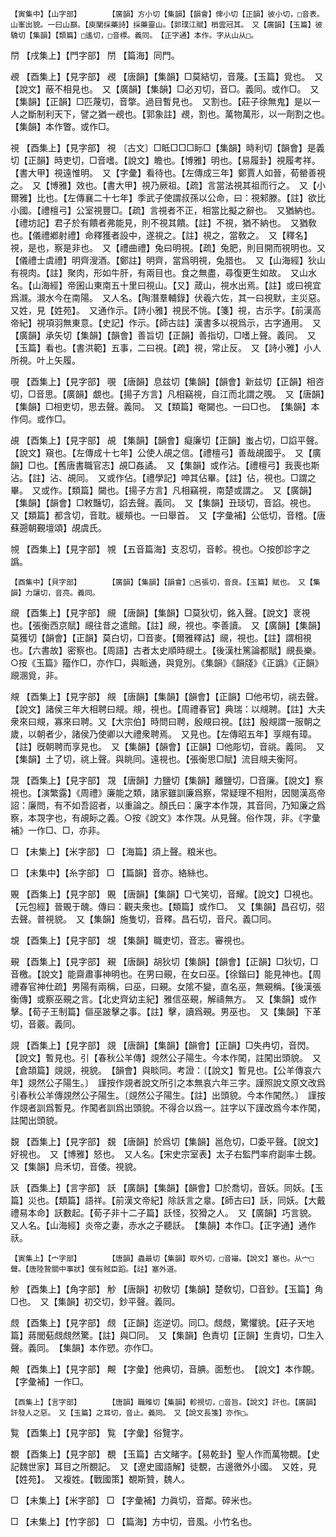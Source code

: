 <!-- { "loadSidebar": true } -->
	【寅集中】【山字部】		【廣韻】方小切【集韻】【韻會】俾小切【正韻】彼小切，□音表。山峯出貌。一曰山巔。【庾闡採藥詩】採藥靈山。【郭璞江賦】梢雲冠其。　又【廣韻】【玉篇】彼驕切【集韻】【類篇】□遙切，□音標。義同。　【正字通】本作。字从山从□。

閅	【戌集上】【門字部】	閅	【篇海】同門。

覕	【酉集上】【見字部】	覕	【唐韻】【集韻】□莫結切，音蔑。【玉篇】覓也。　又【說文】蔽不相見也。　又【廣韻】【集韻】□必刃切，音□。義同。或作□。　又【集韻】【正韻】□匹蔑切，音撆。過目暫見也。　又割也。【莊子徐無鬼】是以一人之斷制利天下，譬之猶一覕也。【郭象註】覕，割也。萬物萬形，以一劑割之也。　【集韻】本作瞥。或作□。

視	【酉集上】【見字部】	視	〔古文〕□眡□□□眎□【集韻】時利切【韻會】是義切【正韻】時吏切，□音嗜。【說文】瞻也。【博雅】明也。【易履卦】視履考祥。【書大甲】視遠惟明。　又【字彙】看待也。【左傳成三年】鄭賈人如晉，荀罃善視之。　又【博雅】效也。【書大甲】視乃厥祖。【疏】言當法視其祖而行之。　又【小爾雅】比也。【左傳襄二十七年】季武子使謂叔孫以公命，曰：視邾滕。【註】欲比小國。【禮檀弓】公室視豐□。【疏】言視者不正，相當比擬之辭也。　又猶納也。【禮坊記】君子於有饋者弗能見，則不視其饋。【註】不視，猶不納也。　又猶敎也。【儀禮鄕射禮】命釋獲者設中，遂視之。【註】視之，當敎之。　又【釋名】視，是也，察是非也。　又【禮曲禮】兔曰明視。【疏】兔肥，則目開而視明也。又【儀禮士虞禮】明齊溲酒。【鄭註】明齊，當爲明視，兔腊也。　又【山海經】狄山有視肉。【註】聚肉，形如牛肝，有兩目也。食之無盡，尋復更生如故。　又山水名。【山海經】帝囷山東南五十里曰視山。【又】葴山，視水出焉。【註】或曰視宜爲瀙。瀙水今在南陽。　又人名。【陶潛羣輔錄】伏羲六佐，其一曰視默，主災惡。　又姓，見【姓苑】。　又通作示。【詩小雅】視民不恌。【箋】視，古示字。【前漢高帝紀】視項羽無東意。【史記】作示。【師古註】漢書多以視爲示，古字通用。　又【廣韻】承矢切【集韻】【韻會】善旨切【正韻】善指切，□嗜上聲。義同。　又【玉篇】看也。【書洪範】五事，二曰視。【疏】視，常止反。　又【詩小雅】小人所視。叶上矢履。

覗	【酉集上】【見字部】	覗	【唐韻】息兹切【集韻】【韻會】新兹切【正韻】相咨切，□音思。【廣韻】覷也。【揚子方言】凡相竊視，自江而北謂之覗。　又【唐韻】【集韻】□相吏切，思去聲。義同。　又【類篇】奄闚也。一曰□也。　【集韻】本作伺。或作□。

覘	【酉集上】【見字部】	覘	【集韻】【韻會】癡廉切【正韻】蚩占切，□諂平聲。【說文】窺也。【左傳成十七年】公使人覘之信。【禮檀弓】善哉覘國乎。　又【廣韻】□也。【舊唐書職官志】覘□姦譎。　又【集韻】或作沾。【禮檀弓】我喪也斯沾。【註】沾、覘同。　又或作佔。【禮學記】呻其佔畢。【註】佔，視也。□謂之畢。　又或作。【類篇】闚也。【揚子方言】凡相竊視，南楚或謂之。　又【廣韻】【集韻】【韻會】□敕豔切，諂去聲。義同。　又【集韻】丑琰切，音諂。視也。　又【類篇】都含切，音耽。緩頰也。一曰舉首。　又【字彙補】公低切，音稽。【唐蘇遡朝覲壇頌】覘虞氏。

覙	【酉集上】【見字部】	覙	【五音篇海】支忍切，音軫。視也。○按卽診字之譌。

	【酉集中】【貝字部】		【廣韻】【集韻】【韻會】□呂張切，音良。【玉篇】賦也。　又【集韻】力讓切，音亮。義同。

覛	【酉集上】【見字部】	覛	【唐韻】【集韻】□莫狄切，銘入聲。【說文】衺視也。【張衡西京賦】覛往昔之遣館。【註】覛，視也。李善讀。　又【廣韻】【集韻】莫獲切【韻會】【正韻】莫白切，□音麥。【爾雅釋詁】覛，視也。【註】謂相視也。【六書故】密察也。【周語】古者太史順時覛土。【後漢杜篤論都賦】覛長樂。○按《玉篇》籀作□，亦作□，與眽通，與覓別。《集韻》《韻牋》《正譌》《正韻》覛溷覓，非。

覜	【酉集上】【見字部】	覜	【唐韻】【集韻】【韻會】【正韻】□他弔切，祧去聲。【說文】諸侯三年大相聘曰覜。覜，視也。【周禮春官】典瑞：以覜聘。【註】大夫衆來曰覜，寡來曰聘。又【大宗伯】時問曰聘，殷覜曰視。【註】殷覜謂一服朝之歲，以朝者少，諸侯乃使卿以大禮衆聘焉。　又見也。【左傳昭五年】享覜有璋。【註】旣朝聘而享見也。　又【集韻】【韻會】【正韻】□他彫切，音祧。義同。　又【集韻】土了切，祧上聲。與眺同。遠視也。【張衡思□賦】流目覜夫衡阿。

覝	【酉集上】【見字部】	覝	【唐韻】力鹽切【集韻】離鹽切，□音廉。【說文】察視也。【演繁露】《周禮》廉能之類，諸家雖訓廉爲察，常疑理不相附，因閱漢高帝詔：廉問，有不如吾詔者，以重論之。顏氏曰：廉字本作覝，其音同，乃知廉之爲察，本覝字也，有覘眎之義。○按《說文》本作覝。从見聲。俗作覝，非。《字彙補》一作□、□，亦非。

□	【未集上】【米字部】	□	【海篇】須上聲。粮米也。

□	【未集中】【糸字部】	□	【篇韻】音亦。絡絲也。

覞	【酉集上】【見字部】	覞	【唐韻】【集韻】□弋笑切，音耀。【說文】□視也。【元包經】晉覞于醜。傳曰：觀夫衆也。【類篇】或作□。　又【集韻】昌召切，弨去聲。普視貌。　又【集韻】施隻切，音釋。昌石切，音尺。義□同。

覟	【酉集上】【見字部】	覟	【集韻】職吏切，音志。審視也。

覡	【酉集上】【見字部】	覡	【唐韻】胡狄切【集韻】【韻會】【正韻】□狄切，□音檄。【說文】能齋肅事神明也。在男曰覡，在女曰巫。【徐鍇曰】能見神也。【周禮春官神仕疏】男陽有兩稱，曰巫，曰覡。女隂不變，直名巫，無覡稱。【後漢張衡傳】或察巫覡之言。【北史齊幼主紀】雅信巫覡，解禱無方。　又【集韻】或作擊。【荀子王制篇】傴巫跛擊之事。【註】擊，讀爲覡。男巫也。　又【集韻】下革切，音覈。義同。

覢	【酉集上】【見字部】	覢	【唐韻】【集韻】【韻會】【正韻】□失冉切，音閃。【說文】暫見也。引【春秋公羊傳】覢然公子陽生。今本作闖，註闖出頭貌。　又【倉頡篇】覢覢，視貌。　【韻會】與睒同。考證：〔【說文】暫見也。【公羊傳哀六年】覢然公子陽生。〕　謹按作覢者說文所引之本無哀六年三字。謹照說文原文改爲引春秋公羊傳覢然公子陽生。〔覢然公子陽生。【註】出頭貌。今本作闖然。〕　謹按作覢者訓爲暫見。作闖者訓爲出頭貌。不得合以爲一。註字以下謹改爲今本作闖，註闖出頭貌。 

覣	【酉集上】【見字部】	覣	【唐韻】於爲切【集韻】邕危切，□委平聲。【說文】好視也。　又【博雅】怒也。　又人名。【宋史宗室表】太子右監門率府副率士覣。　又【集韻】烏禾切，音倭。視貌。

訞	【酉集上】【言字部】	訞	【廣韻】【集韻】【韻會】□於喬切，音妖。同妖。【玉篇】災也。【類篇】語祥。【前漢文帝紀】除訞言之辠。【師古曰】訞，同妖。【大戴禮易本命】訞數起。【荀子非十二子篇】訞怪，狡猾之人。　又【廣韻】巧言貌。　又人名。【山海經】炎帝之妻，赤水之子聽訞。　【集韻】本作□。【正字通】通作祅。

	【寅集上】【宀字部】		【唐韻】蟲最切【集韻】取外切，□音襊。【說文】塞也。从宀□聲。【唐陸贄關中事狀】儻有賊臣蹈。【註】塞外道。

觘	【酉集上】【角字部】	觘	【唐韻】初敎切【集韻】楚敎切，□音鈔。【玉篇】角□也。　又【集韻】初交切，鈔平聲。義同。

覤	【酉集上】【見字部】	覤	【正韻】迄逆切。同□。覤覤，驚懼貌。【莊子天地篇】蔣閭葂覤覤然驚。【註】與□同。　又【集韻】色責切【正韻】生責切，□生入聲。義同。　【集韻】本作愬。亦作□。

覥	【酉集上】【見字部】	覥	【字彙】他典切，音腆。面慙也。　【說文】本作靦。【字彙補】一作□。

	【酉集上】【言字部】		【唐韻】職雉切【集韻】軫視切，□音旨。【說文】訐也。【廣韻】訐發人之惡。　又【玉篇】之耳切，音止。義同。　又【說文長箋】亦作□。

覧	【酉集上】【見字部】	覧	【字彙】俗覽字。

覩	【酉集上】【見字部】	覩	【玉篇】古文睹字。【易乾卦】聖人作而萬物覩。【史記魏世家】耳目之所覩記。　又【遼史國語解】徒覩，古邊徼外小國。　又姓，見【姓苑】。　又複姓。【戰國策】覩斯贊，魏人。

□	【未集上】【米字部】	□	【字彙補】力眞切，音鄰。碎米也。

□	【未集上】【竹字部】	□	【篇海】方中切，音風。小竹名也。

